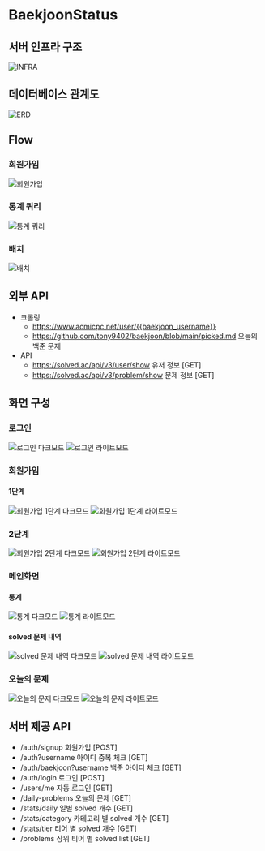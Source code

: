 # BaekjoonStatus

## 서버 인프라 구조
![INFRA](https://user-images.githubusercontent.com/58874665/227873505-f87ae197-27a2-49eb-bba3-ee889fe42fc5.png)

## 데이터베이스 관계도
![ERD](https://user-images.githubusercontent.com/58874665/227873361-ebeffda5-4dd3-434c-8c7a-165778678468.png)

## Flow
### 회원가입
![회원가입](https://user-images.githubusercontent.com/58874665/227873646-94cb849c-156b-4f8d-ae31-f64058f7a1bf.png)

### 통계 쿼리
![통계 쿼리](https://user-images.githubusercontent.com/58874665/227873771-29039fa4-dbfd-4985-93de-93022f0397ff.png)

### 배치
![배치](https://user-images.githubusercontent.com/58874665/227873917-9a802744-271d-4ddb-8308-941415ae378f.png)

## 외부 API
* 크롤링
  * https://www.acmicpc.net/user/{{baekjoon_username}}
  * https://github.com/tony9402/baekjoon/blob/main/picked.md 오늘의 백준 문제
* API
  * https://solved.ac/api/v3/user/show 유저 정보 [GET]
  * https://solved.ac/api/v3/problem/show 문제 정보 [GET]

## 화면 구성
### 로그인
![로그인 다크모드](https://user-images.githubusercontent.com/58874665/227870857-e046b75b-92f5-47b0-9bda-5459c9131192.png)
![로그인 라이트모드](https://user-images.githubusercontent.com/58874665/227871008-2cb0adf3-d8df-43a2-a670-ccfc271609d1.png)

### 회원가입
#### 1단계
![회원가입 1단계 다크모드](https://user-images.githubusercontent.com/58874665/227871242-63091788-c5a5-445c-ae5d-104bdfe0bf96.png)
![회원가입 1단계 라이트모드](https://user-images.githubusercontent.com/58874665/227871333-379fa733-3dfc-4ee4-8f68-556304c0bff1.png)

### 2단계
![회원가입 2단계 다크모드](https://user-images.githubusercontent.com/58874665/227872029-2d868e63-fa2f-453b-b890-82bfd4529afb.png)
![회원가입 2단계 라이트모드](https://user-images.githubusercontent.com/58874665/227872136-9ba37644-b41c-46de-b719-5d7b8c132e9a.png)

### 메인화면
#### 통계
![통계 다크모드](https://user-images.githubusercontent.com/58874665/227872382-d7ea9fae-14bc-444e-8821-ef9e0bfd3473.png)
![통계 라이트모드](https://user-images.githubusercontent.com/58874665/227872397-470077d6-17b6-4c6a-b5e2-3c3e40b508e6.png)

#### solved 문제 내역
![solved 문제 내역 다크모드](https://user-images.githubusercontent.com/58874665/227872670-dedfc7bf-149f-42cb-a8d4-e874eeea9178.png)
![solved 문제 내역 라이트모드](https://user-images.githubusercontent.com/58874665/227872742-78de2df8-c603-4aa2-8955-f1a71a17536c.png)

### 오늘의 문제
![오늘의 문제 다크모드](https://user-images.githubusercontent.com/58874665/227873099-4475bbeb-dcad-4e3c-836d-5b3265b94512.png)
![오늘의 문제 라이트모드](https://user-images.githubusercontent.com/58874665/227872908-7dada1d7-136b-4799-bc69-3f8780ec0e89.png)


## 서버 제공 API

* /auth/signup 회원가입 [POST]
* /auth?username 아이디 중복 체크 [GET]
* /auth/baekjoon?username 백준 아이디 체크 [GET]
* /auth/login 로그인 [POST]
* /users/me 자동 로그인 [GET]
* /daily-problems 오늘의 문제 [GET]
* /stats/daily 일별 solved 개수 [GET]
* /stats/category 카테고리 별 solved 개수 [GET]
* /stats/tier 티어 별 solved 개수 [GET]
* /problems 상위 티어 별 solved list [GET]
